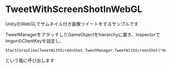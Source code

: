 # TweetWithScreenShotInWebGL
UnityのWebGLでサムネイル付き画像ツイートをするサンプルです

TweetManagerをアタッチしたGameObjectをhierarchyに置き、InspectorでImgurのClientKeyを設定し、

```
StartCoroutine(TweetWithScreenShot.TweetManager.TweetWithScreenShot("Hello!"));
```

という風に呼び出します
